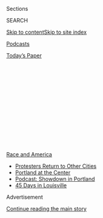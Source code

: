 <div id="app">

<div>

<div>

<div>

<div class="NYTAppHideMasthead css-1q2w90k e1suatyy0">

<div class="section css-ui9rw0 e1suatyy2">

<div class="css-eph4ug er09x8g0">

<div class="css-6n7j50">

</div>

<span class="css-1dv1kvn">Sections</span>

<div class="css-10488qs">

<span class="css-1dv1kvn">SEARCH</span>

</div>

[Skip to content](#site-content)[Skip to site
index](#site-index)

</div>

<div id="masthead-section-label" class="css-1wr3we4 eaxe0e00">

[Podcasts](https://www.nytimes3xbfgragh.onion/spotlight/podcasts)

</div>

<div class="css-10698na e1huz5gh0">

</div>

</div>

<div id="masthead-bar-one" class="section hasLinks css-15hmgas e1csuq9d3">

<div class="css-uqyvli e1csuq9d0">

</div>

<div class="css-1uqjmks e1csuq9d1">

</div>

<div class="css-9e9ivx">

[](https://myaccount.nytimes3xbfgragh.onion/auth/login?response_type=cookie&client_id=vi)

</div>

<div class="css-1bvtpon e1csuq9d2">

[Today’s
Paper](https://www.nytimes3xbfgragh.onion/section/todayspaper)

</div>

</div>

</div>

</div>

<div data-aria-hidden="false">

<div id="site-content" data-role="main">

<div>

<div class="css-1aor85t" style="opacity:0.000000001;z-index:-1;visibility:hidden">

<div class="css-1hqnpie">

<div class="css-epjblv">

<span class="css-17xtcya">[Podcasts](/spotlight/podcasts)</span><span class="css-x15j1o">|</span><span class="css-fwqvlz">So
Y’all Finally Get
It</span>

</div>

<div class="css-k008qs">

<div class="css-1iwv8en">

<span class="css-18z7m18"></span>

<div>

</div>

</div>

<span class="css-1n6z4y">https://nyti.ms/38Hzu7r</span>

<div class="css-1705lsu">

<div class="css-4xjgmj">

<div class="css-4skfbu" data-role="toolbar" data-aria-label="Social Media Share buttons, Save button, and Comments Panel with current comment count" data-testid="share-tools">

  - 
  - 
  - 
  - 
    
    <div class="css-6n7j50">
    
    </div>

  - 

</div>

</div>

</div>

</div>

</div>

</div>

<div id="NYT_TOP_BANNER_REGION" class="css-13pd83m">

<div>

<div id="styln-prism-menu-1590763508878" class="section interactive-content interactive-size-medium css-1edisqu">

<div class="css-17ih8de interactive-body">

<div id="scroll-container" class="css-1gj85ro">

[<span class="styln-title-wrap"><span class="css-1pje3qr">Race
and</span><span class="css-1pje3qr">
America</span></span>](https://www.nytimes3xbfgragh.onion/news-event/george-floyd-protests-minneapolis-new-york-los-angeles?action=click&pgtype=Article&state=default&region=TOP_BANNER&context=storylines_menu)

  - [Protesters Return to Other
    Cities](https://www.nytimes3xbfgragh.onion/2020/07/26/us/protests-portland-seattle-trump.html?action=click&pgtype=Article&state=default&region=TOP_BANNER&context=storylines_menu)
  - [Portland at the
    Center](https://www.nytimes3xbfgragh.onion/2020/07/24/us/portland-oregon-protests-white-race.html?action=click&pgtype=Article&state=default&region=TOP_BANNER&context=storylines_menu)
  - [Podcast: Showdown in
    Portland](https://www.nytimes3xbfgragh.onion/2020/07/23/podcasts/the-daily/portland-protests.html?action=click&pgtype=Article&state=default&region=TOP_BANNER&context=storylines_menu)
  - [45 Days in
    Louisville](https://www.nytimes3xbfgragh.onion/interactive/2020/07/16/us/black-lives-matter-protests-louisville-breonna-taylor.html?action=click&pgtype=Article&state=default&region=TOP_BANNER&context=storylines_menu)

</div>

</div>

</div>

</div>

</div>

<div id="top-wrapper" class="css-1sy8kpn">

<div id="top-slug" class="css-l9onyx">

Advertisement

</div>

[Continue reading the main
story](#after-top)

<div class="ad top-wrapper" style="text-align:center;height:100%;display:block;min-height:250px">

<div id="top" class="place-ad" data-position="top" data-size-key="top">

</div>

</div>

<div id="after-top">

</div>

</div>

<div>

<div class="css-1g7y0i5 e1drnplw0">

<div class="css-1ceswkc e1drnplw1">

</div>

<div class="css-f2fzwx e1drnplw2">

<div data-aria-labelledby="modal-title" data-role="region">

<div id="modal-title" class="css-mln36k">

transcript

</div>

<div class="css-pbq7ev">

</div>

<span>Back to Still
Processing</span>

<div class="css-f6lhej">

<div class="css-1ialerq">

<div class="css-1701swk">

bars

</div>

<div>

<div class="css-1t7yl1y">

0:00/26:29

</div>

<div class="css-og85jy">

\-26:29

</div>

</div>

</div>

</div>

<div class="css-15fbio0">

<div class="css-1p4nyns">

transcript

## So Y’all Finally Get It

### Hosted by Wesley Morris and Jenna Wortham. Produced by Hans Buetow and edited by Sara Sarasohn.

#### America just won’t let us rest.

Thursday, July 9th, 2020

</div>

  - \[music\]

  - jenna wortham  
    Look, I know that we said we were on break until the fall. But —

  - \[laughter\]

  - jenna wortham  
    — so much happened, we just had to reunite and talk about it. So the
    first thing we did was a live event for New York Times Events. And
    we did it over video call a few weeks ago. And we wanted to share an
    excerpt of that conversation with our listeners, for those who might
    have missed it.

  - wesley morris  
    Right. And that day we were talking about empathy and hope. And
    those are still things that we’re going to continue to talk about,
    and things we’ve always talked about. And a lot of what we were
    doing with each other was the actual real time working out of our
    thoughts and our feelings. So it’s going to sound like we’re
    unplugged, basically, and just thinking through this without the —
    you know, all of the bells and whistles of a regular episode.

  - jenna wortham  
    It’s — we were where we were. And because we’re us, we realize
    there’s more to do. So good news, I guess? I don’t know. We’ve got
    two more episodes coming in the next two weeks. We dive into our
    thoughts, our feelings, and continue to process everything that’s
    happening in America right now.

  - wesley morris  
    Jenna, that is great news. It’s great news\!

  - jenna wortham  
    (LAUGHS) Yeah. So please enjoy the first part of our midsummer
    trilogy, and stay tuned for more.

  - \[music\]

  - jenna wortham  
    Well, thank you to everyone for joining us today. I’m Jenna Wortham.

  - wesley morris  
    I’m Wesley Morris. We’re two New York Times writers, stuck in our
    houses.

  - jenna wortham  
    And this is “Still Processing.”

\[laughter\]

\[music\]

  - jenna wortham  
    Well, we’re here today — we’re gathered here today —

  - wesley morris  
    Oh my goodness.

  - jenna wortham  
    — because this country won’t quit. It really won’t quit. I mean, I’m
    — listen. I was in the park today having lunch and with a friend,
    socially distant, and just taking a break offline. One of my
    meditation healer friends — we were just really taking in the air.
    And, you know, it’s in New York now — it’s as common as hearing a
    siren or anything else. You hear the cheers of “Black lives matter.”
    And it brings me to tears. I was running a little late for this. I
    stopped to watch the procession, and it was actually children. It
    was a a ton right in the middle of Bed-Stuy saying “Black kids
    matter.” And I was just openly weeping. That symbolism — I mean,
    that’s not symbolism. That’s, like, policy in action. You know?
    That, to me, is a political action that’s so important. And I’m
    like, yes, this is what it means to be alive right now in this
    moment in 2020. But I don’t trust it just because you’ve taped up a
    Black power fist onto the front or your business or on the front of
    your home. It’s got to look more — it just has to look more dynamic
    than that. Y’all got to show us more. And it needs to be more than
    this because this is a global problem. And it’s not just enough to
    put a banner on it. The banner is not a Band-Aid.

  - wesley morris  
    Right. Now, I agree. But OK, so what do you think — because I
    actually — I’ve been thinking a lot about what — the question is
    always, where do we go from here? There are some of America’s great
    thinkers wrestling with this question. And there’s no answer. Right?
    I mean, there’s no one answer. But I think we should ask for
    everything. There’s not a thing we shouldn’t be asking for.

  - jenna wortham  
    Yes.

  - wesley morris  
    I mean, shoot the moon? I want to shoot Saturn. This is the moment
    where there is no crazy thing to ask. Because if you know anything
    about what’s happened in this country, everything that’s led to this
    moment is the crazy thing.

  - jenna wortham  
    Right.

  - wesley morris  
    And asking to undo it is the only sane thing we can do. And I feel
    like asking for, asking for as much as we can get. Because, I’ve
    said this to you, and I’m just going to — I’m going to float this
    out here. I don’t know. This is not really truly tested material.

  - jenna wortham  
    Oh, OK.

  - wesley morris  
    But it is really important to think about what it means to treat all
    Americans like Black people. And white people, either seeing or
    experiencing what it’s like to be at the police — at the hands of
    the police, at the whims of the police in some cases —

  - jenna wortham  
    That’s right. That’s right.

  - wesley morris  
    — I think that the — let everybody go to a crappy public school or
    an underfunded public school in this country that is actively,
    actively starved of resources, actively neglected. The problem in
    this entire situation has always been a matter of empathy. It’s
    always been not being able to imagine that the people undergoing all
    this unequal treatment were actual people or that they didn’t
    deserve that.

  - jenna wortham  
    Yes.

  - wesley morris  
    Because what was happening with these other shootings before?

  - jenna wortham  
    Right. Right.

  - wesley morris  
    There would always be somebody who would have some extenuating
    circumstances they didn’t know anything about. And I think there’s —
    
    one of the things that’s been happening the whole time was the
    extenuating circumstance or extenuating excuse: “Well, they must
    have done something.”

  - jenna wortham  
    Right. Right.

  - wesley morris  
    Michael Brown must have done something. Eric Garner must have done
    something. But that question of what they did is immediately —

  - jenna wortham  
    Right.

  - wesley morris  
    — the cost can’t be their life for selling loose cigarettes.

  - jenna wortham  
    That’s right. So it’s like, the next question is, so what? Right?

  - wesley morris  
    Right.

  - jenna wortham  
    So what? It doesn’t give the police free license just to kill
    people, right, just to shoot people at will or all the other things
    they do. But, yeah, I agree. I’m listening.

  - wesley morris  
    So I’m saying that what we’ve got right now is the closing of an
    empathy gap. And some of that is just pure empirical experience on
    behalf of some of these people who were marching alongside Black
    people.

  - jenna wortham  
    Yes.

  - wesley morris  
    And it’s the experience of understanding — and I don’t know —
    there’s no way to quantify this, but I wonder how far out the
    empathy goes. Right? And this is why I’m saying there’s no thing
    that should not be demanded right now, in some ways.

  - jenna wortham  
    But my asterisk, to your point, is that there is an empathy gap
    that’s being closed. And I think I’m really urging for
    watchfulness around how much empathy there is, and kind of where
    it’s being directed. Right? Because the world and the country is
    outraged about George Floyd. And that same vector of outrage and
    anger is not being directed towards what happened to Breonna Taylor,
    what happened to Tony McDade. And so what is interesting to me right
    now, and what I’m really thinking through, is how do we make this
    moment as intersectional as possible and remind everyone that all
    Black lives matter? Right? Women matter. Queer people matter. Trans
    Black people matter. You know? And I think that it’s been tough
    because it’s mixed. Right? There is a lot of empathy around Mr.
    Floyd. But is that empathy being shared for Miss Taylor? Right? Is
    that empathy being shared for Miss Dior, who was attacked in
    Minneapolis as well? And so it needs to be inclusive. It has to be
    inclusive. Because, if not, then we’re just perpetuating the same
    systemic, misogynistic, patriarchical problems.
    
    There has to be enough empathy for all of us. It cannot just be
    about cis Black men, right, who are suffering at the hands of state
    violence. It has to be about everybody. So that’s kind of where I
    get a little bit tripped up. But I do want to say — OK, so as you’ve
    been talking I’ve been thinking. And something that is meaningful
    for me that I’ve seen, because I do think that cultural — cultural
    shifts do shape societal shifts. I mean, absolutely. And so small
    shifts like Legos, right, saying we’re not going to do any more
    police officer Legos — “COPS” coming off the air — although, I think
    that damage has been done. That’s a long overdue thing. Yeah. I
    think that it will be really interesting to see, well, how are
    police officers represented on all the “S.V.U.” shows going forward?
    How are police officers represented from here on out? I think that’s
    actually more interesting, to me. But the fact that those shifts are
    starting to happen feel important. Because, like you say, it’s like,
    we do get these — we get these images about what law and order mean
    imprinted into our minds. And to sort of start having some of that
    untangling happen in real time feels — I do think that’s what I feel
    strongly about.

  - wesley morris  
    I guess the reason I’m exasperated by some of these things is
    because they’re not even symbolic. They’re merely cosmetic. Right?

  - jenna wortham  
    Right.

  - wesley morris  
    And I think NASCAR vowing to purge its races of Confederate flag
    imagery is an interesting and meaningful symbolic change that I
    don’t see being enforced. To the degree that I’m a journalist at
    all —

  - jenna wortham  
    (LAUGHS)

  - wesley morris  
    — there’s a little tiny part of me that wants to put on a little
    disguise and just go down and just check things out. You can purge
    all the Confederate flags you want. You know what you can’t purge?
    My fear of going into a NASCAR race at Talladega.

  - jenna wortham  
    That very valid fear, my friend. Don’t you dare go. I will not let
    you go. But that’s the thing. It’s like, I don’t like how we’re
    being asked to gauge the sincerity of these decisions. And it feels
    like unfair labor that I have to do. It doesn’t feel valid or
    sincere at all to me.

  - wesley morris  
    But you and I went on the “CBS Morning Show” after — I don’t know if
    you remember this.

  - jenna wortham  
    Are you kidding me? Of course. Anyway, go on. Yes, we went on “CBS
    This Morning” after the white supremacist rally in Charlottesville.

  - wesley morris  
    Yeah. The question was, what kind of work do we need to do to get
    these things to stop? And we both almost said in unison, not our
    job. We’ve been doing it.

  - jenna wortham  
    Not on us. Yeah.

  - wesley morris  
    We’ve done it. But I really believe that. And I think that we have
    given, I mean, bread crumbs, blueprints, instruction manuals. It’s
    all already out there. And I think that one of the things that’s
    important about this moment that’s really interesting to think about
    is like, there are concrete — the ways in which now is different
    from five years ago is that Black Lives Matter was repeatedly dogged
    for not like, “What do y’all want? What do you want? What do you
    stand for?”

  - jenna wortham  
    You’re disorganized.

  - wesley morris  
    “What do you believe?”

  - jenna wortham  
    And I have to say, I think that’s why the question of empathy haunts
    me. Right? I don’t know what that means. And I’ve been revisiting
    Angela Davis and Kwame Ture. If you haven’t listened to — I think
    it’s his 1966 speech where Kwame Ture, who at the time, was
    Stokely Carmichael, gives this this speech about this idea of Black
    power, right at Berkeley, and is talking about you can’t just have
    empathy for Black people you’ve decided are good or OK. Because
    that, in itself, like, a type of Black life worth fighting for — is
    a — is a function of racism. And that’s something that I struggle
    with because I think, even being in Brooklyn, what does it mean to
    see a procession of people walking through Fort Greene, Flatbush,
    Bed-Stuy, saying Black life matters, and you’re white? Does it
    matter to you? Because, from where I’m sitting, you seem like you
    have no problem \[INAUDIBLE\] Black people out of this city, pushing
    Black people into different neighborhoods, pushing them out of their
    historically Black — I don’t know. So I think there is this kind of
    cognitive dissonance to this moment, too, of like, well, what — and
    I think that’s what I keep coming back to. It’s like, I can hold the
    enormity and the magnitude and tears. I was crying into the sunset
    last night, just really thinking about this kind of recognition
    that’s happening. And at the same time, this sort of deep
    reckoning and recognition that I don’t trust is happening on a
    cellular level, right, because of all of these ways in which the
    history of this country and the history of Black people in this
    world you know have not been treated as mattering. And so the idea —
    there’s a learning curve. There’s a curve. And so for this question
    of who — how do we get empathy, right, I think the empathy is there.
    But I think it’s still at a comfortable level. And I’m really
    interested in the discomforting empathy. Right? When you’re being
    asked to care about not just Black life when it involves our death,
    but when you’re being asked to care about Black life at every single
    level. Right? Like, Black life having the same access to housing as
    you. People having the same job opportunities — I mean, we’re seeing
    this racial reckoning happening online right now where all these
    people are coming out about experiencing macro aggressions and
    racism in different professions and fields. From the food industry,
    to media, to writing, to television, to — and it’s unearthing all of
    these ways in which people have felt marginalized, and not in a way
    that they were called, hey, you’re the n-word. Right? But like, oh,
    you’re not qualified. And all of these subliminal ways that racism
    manifests to keep Black people from having things that white people
    have \[INAUDIBLE\]. You know? I don’t know. So I, I just don’t —
    that’s the part — I just want to say that that’s the part, for me,
    that I don’t think is our work. I think white people really need to
    look inside themselves and think about how they really feel about
    Black people, and face their own anti-Blackness. Because, listen,
    growing up in America I had to face my own anti-Blackness. That’s
    work I had to do because I grew up in a culture steeped in it. So I
    had to do that work for myself. So I don’t believe that you don’t
    have it, too. Last thing I just want to say really quickly is that —

  - wesley morris  
    Last thing you want to say? This is your show\! You can say whatever
    you want.

  - jenna wortham  
    I’m sorry. I know\! But I feel like you were — I can see you and I
    know you so well that I know you want to say something. So that’s
    why I was just like, trying to rewind —

  - wesley morris  
    Not anymore. I’m in the choir, baby. Go on.

  - jenna wortham  
    I forgot, actually. It’ll come back to me.

  - wesley morris  
    (LAUGHS)

  - jenna wortham  
    Go ahead. After all that, I know. (LAUGHS) I keep lighting my palo
    santo because this conversation is making me so worked up. I’m like,
    I got to cleanse the air while we’re talking because it’s really
    heavy. But you said you were going to speak, so you speak. And then
    I’ll remember.

  - wesley morris  
    Well, no. I mean, what you were talking about was — you were sort of
    addressing all of the ways in which things would need to change in
    order for this to have achieved all that it has the potential to,
    right, and all of the ways in which Black Americans have been
    historically disserved. But it’s funny to talk about history.
    Because history is —
    
    it’s the present. Right? I mean, George Floyd’s death. That is a
    21st century death. It is a 20th century death. It’s a 19th century
    death. It’s an 18th century death. He died a death that’s been died
    for centuries. And so this idea of history is a really — I mean,
    we’ve been talking a lot since the pandemic hit, people have been
    joking about time. And I’ve been joking about time, knowing what day
    is what. I feel like there’s something about what’s happening right
    now that is beyond us.

  - jenna wortham  
    Yes. Yes.

  - wesley morris  
    It is cosmic.

  - jenna wortham  
    Yes. Speak.

  - wesley morris  
    And it is like somebody dialed for help in 1619 and somebody finally
    picked up the phone in 2020.

  - jenna wortham  
    Yes.

  - wesley morris  
    And I feel like the cosmic story that’s unfolding right now is, a
    call that got placed 401 years ago is finally being answered.

  - jenna wortham  
    That’s right.

  - wesley morris  
    And we’ll see what resources show up. These things have been ready
    to be toppled the whole time. It just needed more bodies, more
    force, more belief, more time to think about what it means to
    topple, and what you put in its place. And we’re in the middle of
    thinking about all of these things and thinking about them
    collectively, and understanding that the stakes are so high that to
    get it wrong — I don’t know what getting it wrong looks like. I
    guess getting it wrong looks like doing nothing. But this is why I’m
    really a big believer in just asking or demanding — demanding the
    most.

  - jenna wortham  
    You know and you — I’m so happy we’re processing this right now
    because you do always kind of push my thinking forward. And I feel
    like I do start to knit together the pieces of what you’re saying,
    and kind of integrate it into my own thinking while we’re talking.
    So thanks for just sharing so freely and vulnerably. What I was
    going to say earlier that I lost my train on was, in terms of the
    question of empathy, like getting white people to understand how
    deep the anti-Blackness goes, that’s not my job. I also am not
    leaving it to you guys to fix the world even though you broke it
    because I don’t trust that. I don’t trust y’all to fix what you
    broke\!

  - wesley morris  
    (LAUGHS)

  - jenna wortham  
    So I do think there is this incredible opportunity. I’ve seen people
    be like, not my problem. Like, it’s y’all’s to fix. And I’m like, do
    we trust that, though? Come on. Y’all saw “Get Out.” No\!

  - wesley morris  
    Yeah. I agree.

  - jenna wortham  
    OK. So I’m just getting to the questions. There is a question from
    somebody named Chase. Thank you for your question, Chase. Where is
    your hope coming from? What helps you access the hope and not just
    feel despair?

  - wesley morris  
    That this is different. This is fundamentally different. Every elder
    that I’ve spoken to recognizes that it’s different. A lot of older
    people feel hope. I mean, you know, John Lewis — there’s a
    documentary about the congressman and civil rights hero, John Lewis.
    And I’ve been thinking a lot about what — I’m praying for him every
    day, by the way, and his health. But what must it be like to be a
    John Lewis-level person, a Jesse Jackson-level person, and see what
    is happening right now, and to know that there is something
    different about what’s going on. And I think that that is a thing
    that — but I think hope is important. I think hope is — we are a
    people of hope, even when it doesn’t seem like we should have any or
    should be hopeful at all. We have it. We keep it. It’s a little
    pilot light that keeps us going, a lot of us.
    
    I don’t want to be at hope yet. I want to be at observance. I want
    to still be mad. I still want to be in awe of what is happening. I’m
    not — hope is kind of always there for me. But for people who are
    despairing, there’s hope to be found in all that chaos.

  - jenna wortham  
    Well put. Beautifully said.

  - wesley morris  
    What’s our next question?

  - jenna wortham  
    Well, there is one last question, which I think we can answer, which
    is, what are you grateful for right now?
    
    My gosh. I mean, I’m grateful to be alive. I’m grateful to be able
    to use this platform. I’m grateful to hold space. I feel very called
    to this work that you and I do. And I think that it is important and
    it is dire. And I’m grateful that I feel prepared. I feel prepared
    for right now.

  - wesley morris  
    That’s — oh, interesting.

  - jenna wortham  
    I don’t think I was ready — I wasn’t ready —

  - wesley morris  
    That’s interesting.

  - jenna wortham  
    — in 2012, 2013, ‘14. Pick a year. It was so painful. I didn’t have
    the tools to really allow myself to feel the deep grief, and the
    anger, and the rage, and the fatigue. And I’ve been working on
    myself to really get to a place where I can hold so much emotion and
    not be afraid of it. Because to face the unfairness and cruelty that
    Black people face in this country is to face your own obsolescence,
    in a way. It’s like, to really sit with what it means to — we are
    living under a government that does not value Black life, and will —
    has no problem showing us over and over again how little it cares.

  - wesley morris  
    It doesn’t value anybody’s life, really.

  - jenna wortham  
    Yeah. But I’m just going to keep it centered on —

  - wesley morris  
    I know. I know. I just — (LAUGHS)

  - jenna wortham  
    I guess what I’m really trying to say, though, is that to be a Black
    person in America is to face existential despair. Because how do you
    grapple with the depths of disregard and lack of care, and still get
    up in the morning? You know? And so I think I’m really grateful that
    I have the tools for myself, and I’m also in a position to share
    them with others. So, I don’t know, it’s hard. I feel equipped and I
    feel ready.

  - wesley morris  
    I feel like — that’s powerful. Like, the readiness — the readiness.
    I feel that is part of what this moment is for me, too. I’m ready.
    And I think so many of us are ready.

  - jenna wortham  
    Yeah.

  - wesley morris  
    We’ve been ready. But this is the moment for all that previous work.

  - jenna wortham  
    I agree.

  - wesley morris  
    We’re ready.

\[music\]

  - jenna wortham  
    That feels like a good note to end on. I mean, thank you to
    everybody who tuned in. Thank you to everybody who follows our work.

  - wesley morris  
    Thanks, everybody. And we’ll be back. We’re going to get back. We’ll
    be recording soon.

\[music\]

jenna wortham

Ah, Wesley, we were so young just a month ago.

wesley morris

(LAUGHS)

jenna wortham

That was our live event on June 12 with NYT Events. And it’s only been a
month, but it actually could have been a decade. So we’re going to do a
lot more processing, and we’re going to expand on the ideas that we
touched upon in that live event. So buckle up. There are two more
episodes in the pipeline. You heard that right\! Two more brand new
“Still Processing” episodes coming into your feeds. Stay tuned.

\[music\]

wesley morris

“Still Processing” is a product of The New York Times.

jenna wortham

It is produced by Hans Buetow.

wesley morris

And our editors are Sara Sarasohn and Sasha Weiss.

jenna wortham

Our engineer is Jake Gorski.

wesley morris

Our theme song is “World Restart” by Kindness, and it’s from the album
“Otherness.”

jenna wortham

And you can find all of our various shows and past things at
NYTimes.com/StillProcessing.

wesley morris

Bye everybody. We’ll talk to you next week.

jenna wortham

(LAUGHS) See you
soon.

\[music\]

</div>

</div>

</div>

</div>

<div style="position:absolute;width:0;height:0;visibility:hidden;display:none">

</div>

<div style="width:100%">

<div class="css-18qqsen e1eullfg0" style="background-image:url(https://static01.graylady3jvrrxbe.onion/images/2019/09/15/podcasts/still-processing-album-art-2/still-processing-album-art-2-videoFifteenBySeven2610-v2.png)">

<div class="css-1hmsypo e1eullfg2">

<div class="css-131hid3 e1eullfg3">

<div class="css-1uhi299 e1eullfg1">

</div>

<div class="css-1tloyb6">

<div class="css-1kltdsh ehra6vc0">

[<span class="css-1f76qa2">![Still Processing
logo](https://static01.graylady3jvrrxbe.onion/images/2019/09/15/podcasts/still-processing-album-art-2/still-processing-album-art-2-square320.jpg)<span>Still
Processing</span></span>](https://www.nytimes3xbfgragh.onion/column/still-processing-podcast)<span class="css-1lhttlg ehra6vc1"><span class="css-sj5ozi ehra6vc2">Subscribe:</span></span>

  - [Apple Podcasts](https://itunes.apple.com/us/podcast/id1151436460)
  - [Google
    Podcasts](https://www.google.com/podcasts?feed=aHR0cHM6Ly9yc3MuYXJ0MTkuY29tL255dC1zdGlsbC1wcm9jZXNzaW5n)

</div>

</div>

<div class="css-1r0dpua e1eullfg4">

<div class="css-1gu519p edye5kn0">

<div>

# So Y’all Finally Get It

## America just won’t let us rest.

</div>

<span class="css-lsnb14 edye5kn4">Hosted by Wesley Morris and Jenna
Wortham. Produced by Hans Buetow and edited by Sara Sarasohn.</span>

<div class="css-1vd84sn">

<span class="css-16bt4xd">Transcript</span>

</div>

</div>

<div class="css-1g7y0i5 e1drnplw0">

<div class="css-1ceswkc e1drnplw1">

</div>

<div class="css-f2fzwx e1drnplw2">

<div data-aria-labelledby="modal-title" data-role="region">

<div id="modal-title" class="css-mln36k">

transcript

</div>

<div class="css-pbq7ev">

</div>

<span>Back to Still
Processing</span>

<div class="css-f6lhej">

<div class="css-1ialerq">

<div class="css-1701swk">

bars

</div>

<div>

<div class="css-1t7yl1y">

0:00/26:29

</div>

<div class="css-og85jy">

\-0:00

</div>

</div>

</div>

</div>

<div class="css-15fbio0">

<div class="css-1p4nyns">

transcript

## So Y’all Finally Get It

### Hosted by Wesley Morris and Jenna Wortham. Produced by Hans Buetow and edited by Sara Sarasohn.

#### America just won’t let us rest.

Thursday, July 9th, 2020

</div>

  - \[music\]

  - jenna wortham  
    Look, I know that we said we were on break until the fall. But —

  - \[laughter\]

  - jenna wortham  
    — so much happened, we just had to reunite and talk about it. So the
    first thing we did was a live event for New York Times Events. And
    we did it over video call a few weeks ago. And we wanted to share an
    excerpt of that conversation with our listeners, for those who might
    have missed it.

  - wesley morris  
    Right. And that day we were talking about empathy and hope. And
    those are still things that we’re going to continue to talk about,
    and things we’ve always talked about. And a lot of what we were
    doing with each other was the actual real time working out of our
    thoughts and our feelings. So it’s going to sound like we’re
    unplugged, basically, and just thinking through this without the —
    you know, all of the bells and whistles of a regular episode.

  - jenna wortham  
    It’s — we were where we were. And because we’re us, we realize
    there’s more to do. So good news, I guess? I don’t know. We’ve got
    two more episodes coming in the next two weeks. We dive into our
    thoughts, our feelings, and continue to process everything that’s
    happening in America right now.

  - wesley morris  
    Jenna, that is great news. It’s great news\!

  - jenna wortham  
    (LAUGHS) Yeah. So please enjoy the first part of our midsummer
    trilogy, and stay tuned for more.

  - \[music\]

  - jenna wortham  
    Well, thank you to everyone for joining us today. I’m Jenna Wortham.

  - wesley morris  
    I’m Wesley Morris. We’re two New York Times writers, stuck in our
    houses.

  - jenna wortham  
    And this is “Still Processing.”

\[laughter\]

\[music\]

  - jenna wortham  
    Well, we’re here today — we’re gathered here today —

  - wesley morris  
    Oh my goodness.

  - jenna wortham  
    — because this country won’t quit. It really won’t quit. I mean, I’m
    — listen. I was in the park today having lunch and with a friend,
    socially distant, and just taking a break offline. One of my
    meditation healer friends — we were just really taking in the air.
    And, you know, it’s in New York now — it’s as common as hearing a
    siren or anything else. You hear the cheers of “Black lives matter.”
    And it brings me to tears. I was running a little late for this. I
    stopped to watch the procession, and it was actually children. It
    was a a ton right in the middle of Bed-Stuy saying “Black kids
    matter.” And I was just openly weeping. That symbolism — I mean,
    that’s not symbolism. That’s, like, policy in action. You know?
    That, to me, is a political action that’s so important. And I’m
    like, yes, this is what it means to be alive right now in this
    moment in 2020. But I don’t trust it just because you’ve taped up a
    Black power fist onto the front or your business or on the front of
    your home. It’s got to look more — it just has to look more dynamic
    than that. Y’all got to show us more. And it needs to be more than
    this because this is a global problem. And it’s not just enough to
    put a banner on it. The banner is not a Band-Aid.

  - wesley morris  
    Right. Now, I agree. But OK, so what do you think — because I
    actually — I’ve been thinking a lot about what — the question is
    always, where do we go from here? There are some of America’s great
    thinkers wrestling with this question. And there’s no answer. Right?
    I mean, there’s no one answer. But I think we should ask for
    everything. There’s not a thing we shouldn’t be asking for.

  - jenna wortham  
    Yes.

  - wesley morris  
    I mean, shoot the moon? I want to shoot Saturn. This is the moment
    where there is no crazy thing to ask. Because if you know anything
    about what’s happened in this country, everything that’s led to this
    moment is the crazy thing.

  - jenna wortham  
    Right.

  - wesley morris  
    And asking to undo it is the only sane thing we can do. And I feel
    like asking for, asking for as much as we can get. Because, I’ve
    said this to you, and I’m just going to — I’m going to float this
    out here. I don’t know. This is not really truly tested material.

  - jenna wortham  
    Oh, OK.

  - wesley morris  
    But it is really important to think about what it means to treat all
    Americans like Black people. And white people, either seeing or
    experiencing what it’s like to be at the police — at the hands of
    the police, at the whims of the police in some cases —

  - jenna wortham  
    That’s right. That’s right.

  - wesley morris  
    — I think that the — let everybody go to a crappy public school or
    an underfunded public school in this country that is actively,
    actively starved of resources, actively neglected. The problem in
    this entire situation has always been a matter of empathy. It’s
    always been not being able to imagine that the people undergoing all
    this unequal treatment were actual people or that they didn’t
    deserve that.

  - jenna wortham  
    Yes.

  - wesley morris  
    Because what was happening with these other shootings before?

  - jenna wortham  
    Right. Right.

  - wesley morris  
    There would always be somebody who would have some extenuating
    circumstances they didn’t know anything about. And I think there’s —
    
    one of the things that’s been happening the whole time was the
    extenuating circumstance or extenuating excuse: “Well, they must
    have done something.”

  - jenna wortham  
    Right. Right.

  - wesley morris  
    Michael Brown must have done something. Eric Garner must have done
    something. But that question of what they did is immediately —

  - jenna wortham  
    Right.

  - wesley morris  
    — the cost can’t be their life for selling loose cigarettes.

  - jenna wortham  
    That’s right. So it’s like, the next question is, so what? Right?

  - wesley morris  
    Right.

  - jenna wortham  
    So what? It doesn’t give the police free license just to kill
    people, right, just to shoot people at will or all the other things
    they do. But, yeah, I agree. I’m listening.

  - wesley morris  
    So I’m saying that what we’ve got right now is the closing of an
    empathy gap. And some of that is just pure empirical experience on
    behalf of some of these people who were marching alongside Black
    people.

  - jenna wortham  
    Yes.

  - wesley morris  
    And it’s the experience of understanding — and I don’t know —
    there’s no way to quantify this, but I wonder how far out the
    empathy goes. Right? And this is why I’m saying there’s no thing
    that should not be demanded right now, in some ways.

  - jenna wortham  
    But my asterisk, to your point, is that there is an empathy gap
    that’s being closed. And I think I’m really urging for
    watchfulness around how much empathy there is, and kind of where
    it’s being directed. Right? Because the world and the country is
    outraged about George Floyd. And that same vector of outrage and
    anger is not being directed towards what happened to Breonna Taylor,
    what happened to Tony McDade. And so what is interesting to me right
    now, and what I’m really thinking through, is how do we make this
    moment as intersectional as possible and remind everyone that all
    Black lives matter? Right? Women matter. Queer people matter. Trans
    Black people matter. You know? And I think that it’s been tough
    because it’s mixed. Right? There is a lot of empathy around Mr.
    Floyd. But is that empathy being shared for Miss Taylor? Right? Is
    that empathy being shared for Miss Dior, who was attacked in
    Minneapolis as well? And so it needs to be inclusive. It has to be
    inclusive. Because, if not, then we’re just perpetuating the same
    systemic, misogynistic, patriarchical problems.
    
    There has to be enough empathy for all of us. It cannot just be
    about cis Black men, right, who are suffering at the hands of state
    violence. It has to be about everybody. So that’s kind of where I
    get a little bit tripped up. But I do want to say — OK, so as you’ve
    been talking I’ve been thinking. And something that is meaningful
    for me that I’ve seen, because I do think that cultural — cultural
    shifts do shape societal shifts. I mean, absolutely. And so small
    shifts like Legos, right, saying we’re not going to do any more
    police officer Legos — “COPS” coming off the air — although, I think
    that damage has been done. That’s a long overdue thing. Yeah. I
    think that it will be really interesting to see, well, how are
    police officers represented on all the “S.V.U.” shows going forward?
    How are police officers represented from here on out? I think that’s
    actually more interesting, to me. But the fact that those shifts are
    starting to happen feel important. Because, like you say, it’s like,
    we do get these — we get these images about what law and order mean
    imprinted into our minds. And to sort of start having some of that
    untangling happen in real time feels — I do think that’s what I feel
    strongly about.

  - wesley morris  
    I guess the reason I’m exasperated by some of these things is
    because they’re not even symbolic. They’re merely cosmetic. Right?

  - jenna wortham  
    Right.

  - wesley morris  
    And I think NASCAR vowing to purge its races of Confederate flag
    imagery is an interesting and meaningful symbolic change that I
    don’t see being enforced. To the degree that I’m a journalist at
    all —

  - jenna wortham  
    (LAUGHS)

  - wesley morris  
    — there’s a little tiny part of me that wants to put on a little
    disguise and just go down and just check things out. You can purge
    all the Confederate flags you want. You know what you can’t purge?
    My fear of going into a NASCAR race at Talladega.

  - jenna wortham  
    That very valid fear, my friend. Don’t you dare go. I will not let
    you go. But that’s the thing. It’s like, I don’t like how we’re
    being asked to gauge the sincerity of these decisions. And it feels
    like unfair labor that I have to do. It doesn’t feel valid or
    sincere at all to me.

  - wesley morris  
    But you and I went on the “CBS Morning Show” after — I don’t know if
    you remember this.

  - jenna wortham  
    Are you kidding me? Of course. Anyway, go on. Yes, we went on “CBS
    This Morning” after the white supremacist rally in Charlottesville.

  - wesley morris  
    Yeah. The question was, what kind of work do we need to do to get
    these things to stop? And we both almost said in unison, not our
    job. We’ve been doing it.

  - jenna wortham  
    Not on us. Yeah.

  - wesley morris  
    We’ve done it. But I really believe that. And I think that we have
    given, I mean, bread crumbs, blueprints, instruction manuals. It’s
    all already out there. And I think that one of the things that’s
    important about this moment that’s really interesting to think about
    is like, there are concrete — the ways in which now is different
    from five years ago is that Black Lives Matter was repeatedly dogged
    for not like, “What do y’all want? What do you want? What do you
    stand for?”

  - jenna wortham  
    You’re disorganized.

  - wesley morris  
    “What do you believe?”

  - jenna wortham  
    And I have to say, I think that’s why the question of empathy haunts
    me. Right? I don’t know what that means. And I’ve been revisiting
    Angela Davis and Kwame Ture. If you haven’t listened to — I think
    it’s his 1966 speech where Kwame Ture, who at the time, was
    Stokely Carmichael, gives this this speech about this idea of Black
    power, right at Berkeley, and is talking about you can’t just have
    empathy for Black people you’ve decided are good or OK. Because
    that, in itself, like, a type of Black life worth fighting for — is
    a — is a function of racism. And that’s something that I struggle
    with because I think, even being in Brooklyn, what does it mean to
    see a procession of people walking through Fort Greene, Flatbush,
    Bed-Stuy, saying Black life matters, and you’re white? Does it
    matter to you? Because, from where I’m sitting, you seem like you
    have no problem \[INAUDIBLE\] Black people out of this city, pushing
    Black people into different neighborhoods, pushing them out of their
    historically Black — I don’t know. So I think there is this kind of
    cognitive dissonance to this moment, too, of like, well, what — and
    I think that’s what I keep coming back to. It’s like, I can hold the
    enormity and the magnitude and tears. I was crying into the sunset
    last night, just really thinking about this kind of recognition
    that’s happening. And at the same time, this sort of deep
    reckoning and recognition that I don’t trust is happening on a
    cellular level, right, because of all of these ways in which the
    history of this country and the history of Black people in this
    world you know have not been treated as mattering. And so the idea —
    there’s a learning curve. There’s a curve. And so for this question
    of who — how do we get empathy, right, I think the empathy is there.
    But I think it’s still at a comfortable level. And I’m really
    interested in the discomforting empathy. Right? When you’re being
    asked to care about not just Black life when it involves our death,
    but when you’re being asked to care about Black life at every single
    level. Right? Like, Black life having the same access to housing as
    you. People having the same job opportunities — I mean, we’re seeing
    this racial reckoning happening online right now where all these
    people are coming out about experiencing macro aggressions and
    racism in different professions and fields. From the food industry,
    to media, to writing, to television, to — and it’s unearthing all of
    these ways in which people have felt marginalized, and not in a way
    that they were called, hey, you’re the n-word. Right? But like, oh,
    you’re not qualified. And all of these subliminal ways that racism
    manifests to keep Black people from having things that white people
    have \[INAUDIBLE\]. You know? I don’t know. So I, I just don’t —
    that’s the part — I just want to say that that’s the part, for me,
    that I don’t think is our work. I think white people really need to
    look inside themselves and think about how they really feel about
    Black people, and face their own anti-Blackness. Because, listen,
    growing up in America I had to face my own anti-Blackness. That’s
    work I had to do because I grew up in a culture steeped in it. So I
    had to do that work for myself. So I don’t believe that you don’t
    have it, too. Last thing I just want to say really quickly is that —

  - wesley morris  
    Last thing you want to say? This is your show\! You can say whatever
    you want.

  - jenna wortham  
    I’m sorry. I know\! But I feel like you were — I can see you and I
    know you so well that I know you want to say something. So that’s
    why I was just like, trying to rewind —

  - wesley morris  
    Not anymore. I’m in the choir, baby. Go on.

  - jenna wortham  
    I forgot, actually. It’ll come back to me.

  - wesley morris  
    (LAUGHS)

  - jenna wortham  
    Go ahead. After all that, I know. (LAUGHS) I keep lighting my palo
    santo because this conversation is making me so worked up. I’m like,
    I got to cleanse the air while we’re talking because it’s really
    heavy. But you said you were going to speak, so you speak. And then
    I’ll remember.

  - wesley morris  
    Well, no. I mean, what you were talking about was — you were sort of
    addressing all of the ways in which things would need to change in
    order for this to have achieved all that it has the potential to,
    right, and all of the ways in which Black Americans have been
    historically disserved. But it’s funny to talk about history.
    Because history is —
    
    it’s the present. Right? I mean, George Floyd’s death. That is a
    21st century death. It is a 20th century death. It’s a 19th century
    death. It’s an 18th century death. He died a death that’s been died
    for centuries. And so this idea of history is a really — I mean,
    we’ve been talking a lot since the pandemic hit, people have been
    joking about time. And I’ve been joking about time, knowing what day
    is what. I feel like there’s something about what’s happening right
    now that is beyond us.

  - jenna wortham  
    Yes. Yes.

  - wesley morris  
    It is cosmic.

  - jenna wortham  
    Yes. Speak.

  - wesley morris  
    And it is like somebody dialed for help in 1619 and somebody finally
    picked up the phone in 2020.

  - jenna wortham  
    Yes.

  - wesley morris  
    And I feel like the cosmic story that’s unfolding right now is, a
    call that got placed 401 years ago is finally being answered.

  - jenna wortham  
    That’s right.

  - wesley morris  
    And we’ll see what resources show up. These things have been ready
    to be toppled the whole time. It just needed more bodies, more
    force, more belief, more time to think about what it means to
    topple, and what you put in its place. And we’re in the middle of
    thinking about all of these things and thinking about them
    collectively, and understanding that the stakes are so high that to
    get it wrong — I don’t know what getting it wrong looks like. I
    guess getting it wrong looks like doing nothing. But this is why I’m
    really a big believer in just asking or demanding — demanding the
    most.

  - jenna wortham  
    You know and you — I’m so happy we’re processing this right now
    because you do always kind of push my thinking forward. And I feel
    like I do start to knit together the pieces of what you’re saying,
    and kind of integrate it into my own thinking while we’re talking.
    So thanks for just sharing so freely and vulnerably. What I was
    going to say earlier that I lost my train on was, in terms of the
    question of empathy, like getting white people to understand how
    deep the anti-Blackness goes, that’s not my job. I also am not
    leaving it to you guys to fix the world even though you broke it
    because I don’t trust that. I don’t trust y’all to fix what you
    broke\!

  - wesley morris  
    (LAUGHS)

  - jenna wortham  
    So I do think there is this incredible opportunity. I’ve seen people
    be like, not my problem. Like, it’s y’all’s to fix. And I’m like, do
    we trust that, though? Come on. Y’all saw “Get Out.” No\!

  - wesley morris  
    Yeah. I agree.

  - jenna wortham  
    OK. So I’m just getting to the questions. There is a question from
    somebody named Chase. Thank you for your question, Chase. Where is
    your hope coming from? What helps you access the hope and not just
    feel despair?

  - wesley morris  
    That this is different. This is fundamentally different. Every elder
    that I’ve spoken to recognizes that it’s different. A lot of older
    people feel hope. I mean, you know, John Lewis — there’s a
    documentary about the congressman and civil rights hero, John Lewis.
    And I’ve been thinking a lot about what — I’m praying for him every
    day, by the way, and his health. But what must it be like to be a
    John Lewis-level person, a Jesse Jackson-level person, and see what
    is happening right now, and to know that there is something
    different about what’s going on. And I think that that is a thing
    that — but I think hope is important. I think hope is — we are a
    people of hope, even when it doesn’t seem like we should have any or
    should be hopeful at all. We have it. We keep it. It’s a little
    pilot light that keeps us going, a lot of us.
    
    I don’t want to be at hope yet. I want to be at observance. I want
    to still be mad. I still want to be in awe of what is happening. I’m
    not — hope is kind of always there for me. But for people who are
    despairing, there’s hope to be found in all that chaos.

  - jenna wortham  
    Well put. Beautifully said.

  - wesley morris  
    What’s our next question?

  - jenna wortham  
    Well, there is one last question, which I think we can answer, which
    is, what are you grateful for right now?
    
    My gosh. I mean, I’m grateful to be alive. I’m grateful to be able
    to use this platform. I’m grateful to hold space. I feel very called
    to this work that you and I do. And I think that it is important and
    it is dire. And I’m grateful that I feel prepared. I feel prepared
    for right now.

  - wesley morris  
    That’s — oh, interesting.

  - jenna wortham  
    I don’t think I was ready — I wasn’t ready —

  - wesley morris  
    That’s interesting.

  - jenna wortham  
    — in 2012, 2013, ‘14. Pick a year. It was so painful. I didn’t have
    the tools to really allow myself to feel the deep grief, and the
    anger, and the rage, and the fatigue. And I’ve been working on
    myself to really get to a place where I can hold so much emotion and
    not be afraid of it. Because to face the unfairness and cruelty that
    Black people face in this country is to face your own obsolescence,
    in a way. It’s like, to really sit with what it means to — we are
    living under a government that does not value Black life, and will —
    has no problem showing us over and over again how little it cares.

  - wesley morris  
    It doesn’t value anybody’s life, really.

  - jenna wortham  
    Yeah. But I’m just going to keep it centered on —

  - wesley morris  
    I know. I know. I just — (LAUGHS)

  - jenna wortham  
    I guess what I’m really trying to say, though, is that to be a Black
    person in America is to face existential despair. Because how do you
    grapple with the depths of disregard and lack of care, and still get
    up in the morning? You know? And so I think I’m really grateful that
    I have the tools for myself, and I’m also in a position to share
    them with others. So, I don’t know, it’s hard. I feel equipped and I
    feel ready.

  - wesley morris  
    I feel like — that’s powerful. Like, the readiness — the readiness.
    I feel that is part of what this moment is for me, too. I’m ready.
    And I think so many of us are ready.

  - jenna wortham  
    Yeah.

  - wesley morris  
    We’ve been ready. But this is the moment for all that previous work.

  - jenna wortham  
    I agree.

  - wesley morris  
    We’re ready.

\[music\]

  - jenna wortham  
    That feels like a good note to end on. I mean, thank you to
    everybody who tuned in. Thank you to everybody who follows our work.

  - wesley morris  
    Thanks, everybody. And we’ll be back. We’re going to get back. We’ll
    be recording soon.

\[music\]

jenna wortham

Ah, Wesley, we were so young just a month ago.

wesley morris

(LAUGHS)

jenna wortham

That was our live event on June 12 with NYT Events. And it’s only been a
month, but it actually could have been a decade. So we’re going to do a
lot more processing, and we’re going to expand on the ideas that we
touched upon in that live event. So buckle up. There are two more
episodes in the pipeline. You heard that right\! Two more brand new
“Still Processing” episodes coming into your feeds. Stay tuned.

\[music\]

wesley morris

“Still Processing” is a product of The New York Times.

jenna wortham

It is produced by Hans Buetow.

wesley morris

And our editors are Sara Sarasohn and Sasha Weiss.

jenna wortham

Our engineer is Jake Gorski.

wesley morris

Our theme song is “World Restart” by Kindness, and it’s from the album
“Otherness.”

jenna wortham

And you can find all of our various shows and past things at
NYTimes.com/StillProcessing.

wesley morris

Bye everybody. We’ll talk to you next week.

jenna wortham

(LAUGHS) See you soon.

\[music\]

</div>

</div>

</div>

</div>

</div>

<div class="css-1xgepvx e1eullfg5">

</div>

</div>

</div>

</div>

<div class="css-fnovkn e1gfokfg0">

<span class="css-1ly73wi e1tej78p0">Previous</span>

<div class="css-1s78rjm e1gfokfg1">

<div class="css-uq6cyc e1gfokfg3" data-recirc-bar-item="true">

<div class="css-hoe9xz">

<span class="css-nxkttv">More episodes
of</span><span class="css-19zi9mh">Still
Processing</span>

</div>

</div>

<div class="css-uq6cyc e1gfokfg3" data-recirc-bar-item="true">

[![](https://static01.graylady3jvrrxbe.onion/images/2020/07/23/multimedia/23stillprocessing-pix/23stillprocessing-pix-thumbLarge.jpg)](https://www.nytimes3xbfgragh.onion/2020/07/23/podcasts/hamilton-ziwe-discomfort.html?action=click&module=audio-series-bar&region=header&pgtype=Article)

<div class="css-14o8mz7 e1gfokfg2">

</div>

<div class="css-1qq8bvn">

July 23, 2020<span>  <span class="css-orcm78">•</span> 
38:10</span><span class="css-i5svdo">Ziwe May Destroy
Hamilton</span>

</div>

</div>

<div class="css-uq6cyc e1gfokfg3" data-recirc-bar-item="true">

[![](https://static01.graylady3jvrrxbe.onion/images/2020/07/18/multimedia/16stillprocessing-pix/16stillprocessing-pix-thumbLarge.jpg)](https://www.nytimes3xbfgragh.onion/2020/07/16/podcasts/reparations-for-aunt-jemima.html?action=click&module=audio-series-bar&region=header&pgtype=Article)

<div class="css-14o8mz7 e1gfokfg2">

</div>

<div class="css-1qq8bvn">

July 16, 2020<span>  <span class="css-orcm78">•</span> 
35:35</span><span class="css-i5svdo">Reparations for Aunt
Jemima\!</span>

</div>

</div>

<div class="css-uq6cyc e1gfokfg3" data-recirc-bar-item="true">

[![](https://static01.graylady3jvrrxbe.onion/images/2020/07/12/podcasts/09stillprocessing-image/xx-stillprocessing-thumbLarge.jpg)](https://www.nytimes3xbfgragh.onion/2020/07/09/podcasts/still-processing-black-lives-matter.html?action=click&module=audio-series-bar&region=header&pgtype=Article)

<div class="css-14o8mz7 e1gfokfg2">

</div>

<div class="css-1qq8bvn">

July 9, 2020<span>  <span class="css-orcm78">•</span> 
26:29</span><span class="css-i5svdo">So Y’all Finally Get
It</span>

</div>

</div>

<div class="css-uq6cyc e1gfokfg3" data-recirc-bar-item="true">

[![](https://static01.graylady3jvrrxbe.onion/images/2020/05/16/podcasts/14stillprocessing-image/14stillprocessing-image-thumbLarge-v2.jpg)](https://www.nytimes3xbfgragh.onion/2020/05/14/podcasts/still-processing-westworld-hollywood-utopia-dystopia.html?action=click&module=audio-series-bar&region=header&pgtype=Article)

<div class="css-14o8mz7 e1gfokfg2">

</div>

<div class="css-1qq8bvn">

May 14, 2020<span class="css-i5svdo">New Loop,
America</span>

</div>

</div>

<div class="css-uq6cyc e1gfokfg3" data-recirc-bar-item="true">

[![](https://static01.graylady3jvrrxbe.onion/images/2020/04/28/pageoneplus/28sondheimjp-sp/28sondheimjp-sp-thumbLarge-v4.jpg)](https://www.nytimes3xbfgragh.onion/2020/05/07/podcasts/still-processing-internet-vulnerability-sondheim-parks-recreation.html?action=click&module=audio-series-bar&region=header&pgtype=Article)

<div class="css-14o8mz7 e1gfokfg2">

</div>

<div class="css-1qq8bvn">

May 7, 2020<span class="css-i5svdo">Does This Phone Make Me Look
Human?</span>

</div>

</div>

<div class="css-uq6cyc e1gfokfg3" data-recirc-bar-item="true">

[![](https://static01.graylady3jvrrxbe.onion/images/2020/05/03/multimedia/30stillpro-image/30stillpro-image-thumbLarge.jpg)](https://www.nytimes3xbfgragh.onion/2020/04/30/podcasts/still-processing-fiona-apple-fetch-bolt-cutters.html?action=click&module=audio-series-bar&region=header&pgtype=Article)

<div class="css-14o8mz7 e1gfokfg2">

</div>

<div class="css-1qq8bvn">

May 1, 2020<span class="css-i5svdo">Fiona Ex
Machina</span>

</div>

</div>

<div class="css-uq6cyc e1gfokfg3" data-recirc-bar-item="true">

[![](https://static01.graylady3jvrrxbe.onion/images/2020/04/25/arts/23stillprocessing/23stillprocessing-thumbLarge-v3.jpg)](https://www.nytimes3xbfgragh.onion/2020/04/23/podcasts/still-processing-halle-berry-sharon-stone-catwoman-quarantine.html?action=click&module=audio-series-bar&region=header&pgtype=Article)

<div class="css-14o8mz7 e1gfokfg2">

</div>

<div class="css-1qq8bvn">

April 23, 2020<span class="css-i5svdo">Halle Berry?
Hallelujah.</span>

</div>

</div>

<div class="css-uq6cyc e1gfokfg3" data-recirc-bar-item="true">

[![](https://static01.graylady3jvrrxbe.onion/images/2020/04/20/us/16stillprocessing/16stillprocessing-thumbLarge-v3.jpg)](https://www.nytimes3xbfgragh.onion/2020/04/16/podcasts/still-processing-AIDS-survive-coronavirus.html?action=click&module=audio-series-bar&region=header&pgtype=Article)

<div class="css-14o8mz7 e1gfokfg2">

</div>

<div class="css-1qq8bvn">

April 16, 2020<span class="css-i5svdo">How to Learn From a
Plague</span>

</div>

</div>

<div class="css-uq6cyc e1gfokfg3" data-recirc-bar-item="true">

[![](https://static01.graylady3jvrrxbe.onion/images/2020/04/11/podcasts/09stillprocessing-image2/09stillprocessing-image2-thumbLarge-v2.jpg)](https://www.nytimes3xbfgragh.onion/2020/04/09/podcasts/still-processing-tiger-king.html?action=click&module=audio-series-bar&region=header&pgtype=Article)

<div class="css-14o8mz7 e1gfokfg2">

</div>

<div class="css-1qq8bvn">

April 9, 2020<span>  <span class="css-orcm78">•</span> 
39:49</span><span class="css-i5svdo">Frosted
Flakes</span>

</div>

</div>

<div class="css-uq6cyc e1gfokfg3" data-recirc-bar-item="true">

[![](https://static01.graylady3jvrrxbe.onion/images/2020/04/05/arts/02still-processing-highfidelity/13highfidelity-thumbLarge.jpg)](https://www.nytimes3xbfgragh.onion/2020/04/02/podcasts/high-fidelity-zoe-kravitz.html?action=click&module=audio-series-bar&region=header&pgtype=Article)

<div class="css-14o8mz7 e1gfokfg2">

</div>

<div class="css-1qq8bvn">

April 2, 2020<span>  <span class="css-orcm78">•</span> 
40:55</span><span class="css-i5svdo">Delicious
Vinyl</span>

</div>

</div>

<div class="css-uq6cyc e1gfokfg3" data-recirc-bar-item="true">

[![](https://static01.graylady3jvrrxbe.onion/images/2020/03/29/podcasts/26stillprocessing1/26stillprocessing1-thumbLarge.jpg)](https://www.nytimes3xbfgragh.onion/2020/03/26/podcasts/still-processing-quarantine.html?action=click&module=audio-series-bar&region=header&pgtype=Article)

<div class="css-14o8mz7 e1gfokfg2">

</div>

<div class="css-1qq8bvn">

March 26, 2020<span>  <span class="css-orcm78">•</span> 
30:47</span><span class="css-i5svdo">A Pod From Both Our
Houses</span>

</div>

</div>

<div class="css-uq6cyc e1gfokfg3" data-recirc-bar-item="true">

[![](https://static01.graylady3jvrrxbe.onion/images/2019/11/08/arts/07stilpr-parasite/00parasite-1-thumbLarge.jpg)](https://www.nytimes3xbfgragh.onion/2019/11/07/podcasts/still-processing-parasite-watchmen-bong-joon-ho.html?action=click&module=audio-series-bar&region=header&pgtype=Article)

<div class="css-14o8mz7 e1gfokfg2">

</div>

<div class="css-1qq8bvn">

November 7, 2019<span class="css-i5svdo">Wake</span>

</div>

</div>

<div class="css-uq6cyc e1gfokfg3" data-recirc-bar-item="true">

<div class="css-1o3broy">

[<span class="css-nxkttv">See All Episodes
of</span><span class="css-cbc4vz">Still
Processing</span>](https://www.nytimes3xbfgragh.onion/column/still-processing-podcast)

</div>

</div>

</div>

<span class="css-1ly73wi e1tej78p0">Next</span>

</div>

</div>

<div class="css-1tlsmx">

<div class="css-7xzttq e16638kd2">

Published July 9, 2020Updated July 12,
2020

</div>

<div>

<div class="css-4xjgmj">

<div class="css-pvvomx" data-role="toolbar" data-aria-label="Social Media Share buttons, Save button, and Comments Panel with current comment count" data-testid="share-tools">

  - 
  - 
  - 
  - 
    
    <div class="css-6n7j50">
    
    </div>

  - 

</div>

</div>

</div>

</div>

</div>

<div class="section meteredContent css-1r7ky0e" name="articleBody" itemprop="articleBody">

<div class="css-1fanzo5 StoryBodyCompanionColumn">

<div class="css-53u6y8">

<div class="css-1wlr991">

<div class="css-18e8msd">

<div class="css-2ja7y1 epjyd6m0">

<div class="css-1baulvz">

By [<span class="css-1baulvz" itemprop="name">Wesley
Morris</span>](https://www.nytimes3xbfgragh.onion/by/wesley-morris) and
[<span class="css-1baulvz last-byline" itemprop="name">Jenna
Wortham</span>](https://www.nytimes3xbfgragh.onion/by/jenna-wortham)

</div>

</div>

</div>

</div>

Excerpts from our June 12 live event, where we caught up about the
uprisings and resurgence of the Black Lives Matter movement. This is the
first of three special summer episodes.

</div>

</div>

<div class="css-79elbk" data-testid="photoviewer-wrapper">

<div class="css-z3e15g" data-testid="photoviewer-wrapper-hidden">

</div>

<div class="css-1a48zt4 ehw59r15" data-testid="photoviewer-children">

![<span class="css-16f3y1r e13ogyst0" data-aria-hidden="true">Jenna
Wortham and Wesley
Morris.</span><span class="css-cnj6d5 e1z0qqy90" itemprop="copyrightHolder"><span class="css-1ly73wi e1tej78p0">Credit...</span><span>Ryan
Pfluger for The New York
Times</span></span>](https://static01.graylady3jvrrxbe.onion/images/2020/07/12/podcasts/09stillprocessing-image/xx-stillprocessing-articleLarge.jpg?quality=75&auto=webp&disable=upscale)

</div>

</div>

<div class="css-1fanzo5 StoryBodyCompanionColumn">

<div class="css-53u6y8">

Discussed this week:

  - Jenna Wortham and Wesley Morris in a [live New York Times
    event](https://timesevents.nytimes3xbfgragh.onion/stillprocessing0612)
    (June 12, 2020).

  - “[‘Cops,’ Long-Running Reality Show That Glorified Police, Is
    Canceled](https://www.nytimes3xbfgragh.onion/2020/06/09/business/media/cops-canceled-paramount-tv-show.html)”
    (The New York Times, June 2020)

  - “[LEGO Pulls Back Police Playset Affiliate Marketing Amid George
    Floyd
    Protests](https://toybook.com/lego-pulling-back-potentially-sensitive-product-amid-george-floyd-protests/)”
    (ToyBook, June 2020)

  - “[NASCAR Says It Will Ban Confederate
    Flags](https://www.nytimes3xbfgragh.onion/2020/06/10/sports/autoracing/nascar-confederate-flags.html)”
    (The New York Times, June 2020)

  - Jenna Wortham and Wesley Morris on “[CBS This
    Morning](https://www.youtube.com/watch?v=my1FfSsT5-E)” (Aug. 18,
    2017, CBS)

  - [Speech by Stokely
    Carmichael](http://americanradioworks.publicradio.org/features/blackspeech/scarmichael.html)
    (a.k.a. Kwame Ture) (Oct. 29, 1966, Berkeley, Calif.)

  - “[John Lewis: Good
    Trouble](https://www.youtube.com/watch?v=z_oEkOdIXdo)” (directed by
    Dawn Porter, July 2020)

</div>

</div>

<div>

</div>

<div class="css-1fanzo5 StoryBodyCompanionColumn">

<div class="css-53u6y8">

“Still Processing” is produced by Hans Buetow and Sydney Harper, and
edited by Sara Sarasohn and Sasha Weiss, with editorial oversight from
Wendy Dorr and Lisa Tobin. Our engineer is Jake Gorski. Our theme music
is by Kindness. It’s called “World Restart,” from the album “Otherness.”

</div>

</div>

</div>

<div>

</div>

<div>

</div>

<div>

</div>

<div>

<div id="bottom-wrapper" class="css-1ede5it">

<div id="bottom-slug" class="css-l9onyx">

Advertisement

</div>

[Continue reading the main
story](#after-bottom)

<div id="bottom" class="ad bottom-wrapper" style="text-align:center;height:100%;display:block;min-height:90px">

</div>

<div id="after-bottom">

</div>

</div>

</div>

</div>

</div>

## Site Index

<div>

</div>

## Site Information Navigation

  - [© <span>2020</span> <span>The New York Times
    Company</span>](https://help.nytimes3xbfgragh.onion/hc/en-us/articles/115014792127-Copyright-notice)

<!-- end list -->

  - [NYTCo](https://www.nytco.com/)
  - [Contact
    Us](https://help.nytimes3xbfgragh.onion/hc/en-us/articles/115015385887-Contact-Us)
  - [Work with us](https://www.nytco.com/careers/)
  - [Advertise](https://nytmediakit.com/)
  - [T Brand Studio](http://www.tbrandstudio.com/)
  - [Your Ad
    Choices](https://www.nytimes3xbfgragh.onion/privacy/cookie-policy#how-do-i-manage-trackers)
  - [Privacy](https://www.nytimes3xbfgragh.onion/privacy)
  - [Terms of
    Service](https://help.nytimes3xbfgragh.onion/hc/en-us/articles/115014893428-Terms-of-service)
  - [Terms of
    Sale](https://help.nytimes3xbfgragh.onion/hc/en-us/articles/115014893968-Terms-of-sale)
  - [Site
    Map](https://spiderbites.nytimes3xbfgragh.onion)
  - [Help](https://help.nytimes3xbfgragh.onion/hc/en-us)
  - [Subscriptions](https://www.nytimes3xbfgragh.onion/subscription?campaignId=37WXW)

</div>

</div>

</div>

</div>
